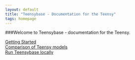 ```yaml
---
layout: default
title: "Teensybase - Documentation for the Teensy"
tags: homepage
---
```


###Welcome to Teensybase - documentation for the Teensy. 

<div class="row">
	<div class="col-md-4">
		<a class="noCrossRef" href="{{ site.baseurl }}/tutorials/getting-started"><i class="fa fa-file-o fa-8x border"></i><div class="kbCaption">Getting Started</div></a>
	</div>
	<div class="col-md-4">
		<a class="noCrossRef" href="{{ site.baseurl }}/hardware/comparison"><i class="fa fa-bar-chart-o fa-8x border"></i><div class="kbCaption">Comparison of Teensy models</div></a>
	</div>
	<div class="col-md-4">
		<a class="noCrossRef" href="{{ site.baseurl }}/teensybase/compile"><i class="fa fa-code fa-8x border"></i><div class="kbCaption">Run Teensybase locally</div></a>
	</div>
</div>